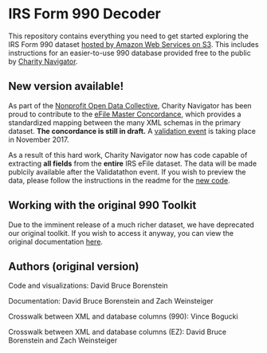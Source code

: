 # IRS Form 990 Decoder

This repository contains everything you need to get started exploring the IRS Form 990 dataset [hosted by Amazon Web Services on S3](https://aws.amazon.com/public-datasets/irs-990/). This includes instructions for an easier-to-use 990 database provided free to the public by [Charity Navigator](https://www.charitynavigator.org/).

## New version available!

As part of the [Nonprofit Open Data Collective](https://github.com/Nonprofit-Open-Data-Collective), Charity Navigator has been proud to contribute to the [eFile Master Concordance](https://github.com/Nonprofit-Open-Data-Collective/irs-efile-master-concordance-file), which provides a standardized mapping between the many XML schemas in the primary dataset. **The concordance is still in draft.** A [validation event](https://docs.google.com/forms/d/e/1FAIpQLSeYwFO7k_HzkkHYdD9s8xFXBfuL4OrWZNmxeC6cLEA26Dk_IA/viewform) is taking place in November 2017.

As a result of this hard work, Charity Navigator now has code capable of extracting **all fields** from the **entire** IRS eFile dataset. The data will be made publcily available after the Validatathon event. If you wish to preview the data, please follow the instructions in the readme for the [new code](https://github.com/CharityNavigator/990_long).

## Working with the original 990 Toolkit

Due to the imminent release of a much richer dataset, we have deprecated our original toolkit. If you wish to access it anyway, you can view the original documentation [here](https://charitynavigator.github.io/irs990/original).

## Authors (original version)

Code and visualizations: David Bruce Borenstein

Documentation: David Bruce Borenstein and Zach Weinsteiger

Crosswalk between XML and database columns (990): Vince Bogucki

Crosswalk between XML and database columns (EZ): David Bruce Borenstein and Zach Weinsteiger
